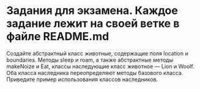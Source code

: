# Задания для экзамена. Каждое задание лежит на своей ветке в файле README.md


Создайте абстрактный класс животные, содержащие поля location и boundaries. Методы sleep и roam, а также абстрактные методы makeNoize и Eat, классы наследующие класс животное — Lion и Woolf. Оба класса наследника переопределяют методы базового класса. Приведите пример использования классов наследников.
